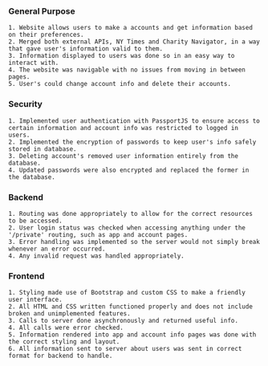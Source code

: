 ### General Purpose
    1. Website allows users to make a accounts and get information based on their preferences.
    2. Merged both external APIs, NY Times and Charity Navigator, in a way that gave user's information valid to them.
    3. Information displayed to users was done so in an easy way to interact with.
    4. The website was navigable with no issues from moving in between pages.
    5. User's could change account info and delete their accounts.
### Security
    1. Implemented user authentication with PassportJS to ensure access to certain information and account info was restricted to logged in users.
    2. Implemented the encryption of passwords to keep user's info safely stored in database.
    3. Deleting account's removed user information entirely from the database.
    4. Updated passwords were also encrypted and replaced the former in the database.
### Backend
    1. Routing was done appropriately to allow for the correct resources to be accessed.
    2. User login status was checked when accessing anything under the '/private' routing, such as app and account pages.
    3. Error handling was implemented so the server would not simply break whenever an error occurred.
    4. Any invalid request was handled appropriately.
### Frontend
    1. Styling made use of Bootstrap and custom CSS to make a friendly user interface.
    2. All HTML and CSS written functioned properly and does not include broken and unimplemented features.
    3. Calls to server done asynchronously and returned useful info.
    4. All calls were error checked.
    5. Information rendered into app and account info pages was done with the correct styling and layout.
    6. All information sent to server about users was sent in correct format for backend to handle.